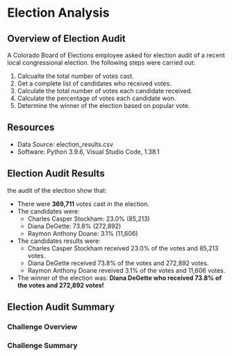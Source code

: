 # Election Analysis
## Overview of Election Audit
A Colorado Board of Elections employee asked for election audit of a recent local congressional election.
the following steps were carried out:
1. Calcualte the total number of votes cast.
2. Get a complete list of candidates who received votes.
3. Calculate the total number of votes each candidate received.
4. Calculate the percentage of votes each candidate won.
5. Determine the winner of the election based on popular vote.

## Resources
* Data Source: election_results.csv
* Software: Python 3.9.6, Visual Studio Code, 1.38.1

## Election Audit Results
the audit of the election show that:
* There were **369,711** votes cast in the election.
* The candidates were:
  * Charles Casper Stockham: 23.0% (85,213)
  * Diana DeGette: 73.8% (272,892)
  * Raymon Anthony Doane: 3.1% (11,606)
* The candidates results were:
  * Charles Casper Stockham received 23.0% of the votes and 85,213 votes.
  * Diana DeGette received 73.8% of the votes and 272,892 votes.
  * Raymon Anthony Doane reveived 3.1% of the votes and 11,606 votes.
* The winner of the election was:
  **Diana DeGette who received 73.8% of the votes and 272,892 votes!**
## Election Audit Summary
### Challenge Overview
### Challenge Summary

